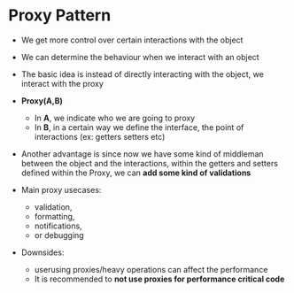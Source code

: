 # Proxy Pattern
- We get more control over certain interactions with the object
- We can determine the behaviour when we interact with an object
- The basic idea is instead of directly interacting with the object, we interact with the proxy
- **Proxy(A,B)**
    * In **A**, we indicate who we are going to proxy
    * In **B**, in a certain way we define the interface, the point of interactions (ex: getters setters etc)
- Another advantage is since now we have some kind of middleman between the object and the interactions, within the getters and setters defined within the Proxy, we can **add some kind of validations**

- Main proxy usecases:
    * validation, 
    * formatting,
    * notifications,
    * or debugging

- Downsides:
    * userusing proxies/heavy operations can affect the performance
    * It is recommended to **not use proxies for performance critical code**